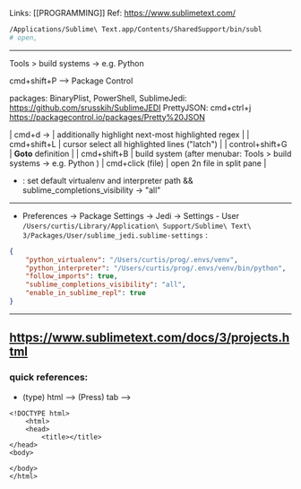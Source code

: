 Links: [[PROGRAMMING]]
Ref: https://www.sublimetext.com/

```sh
/Applications/Sublime\ Text.app/Contents/SharedSupport/bin/subl
# open, 

```
--- 
Tools > build systems -> e.g. Python 

cmd+shift+P --> Package Control

packages: BinaryPlist, PowerShell,
SublimeJedi: https://github.com/srusskih/SublimeJEDI
PrettyJSON: cmd+ctrl+j https://packagecontrol.io/packages/Pretty%20JSON

| cmd+d -> | additionally highlight next-most highlighted regex |
| cmd+shift+L | cursor select all highlighted lines ("latch") |
| control+shift+G | **Goto** definition |
| cmd+shift+B | build system (after menubar: Tools > build systems -> e.g. Python )
| cmd+click (file) | open 2n file in split pane |

- : set default virtualenv and interpreter path && sublime_completions_visibility -> "all"

--- 
- Preferences -> Package Settings -> Jedi -> Settings - User
```/Users/curtis/Library/Application\ Support/Sublime\ Text\ 3/Packages/User/sublime_jedi.sublime-settings``` :
```json
{
	"python_virtualenv": "/Users/curtis/prog/.envs/venv",
	"python_interpreter": "/Users/curtis/prog/.envs/venv/bin/python",
	"follow_imports": true,
	"sublime_completions_visibility": "all",
	"enable_in_sublime_repl": true
}
```

--- 
https://www.sublimetext.com/docs/3/projects.html
--- 

### quick references:

- (type) html --> (Press) tab --> 
```
<!DOCTYPE html>
	<html>
	<head>
		<title></title>
</head>
<body>

</body>
</html>
```


